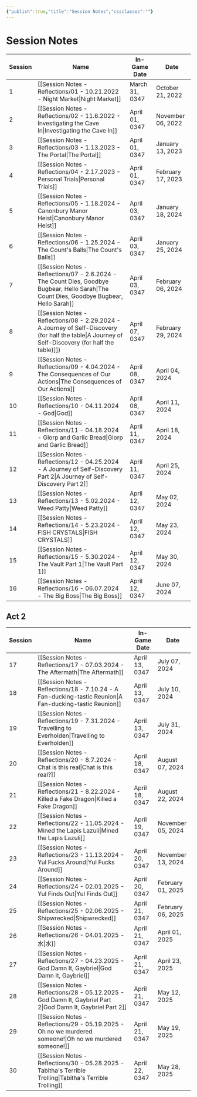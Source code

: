 ```yaml
---
{"publish":true,"title":"Session Notes","cssclasses":""}
---
```




# Session Notes

|Session|Name|In-Game Date|Date|
|---|---|---|---|
|1|[[Session Notes - Reflections/01 - 10.21.2022 - Night Market\|Night Market]]|March 31, 0347|October 21, 2022|
|2|[[Session Notes - Reflections/02 - 11.6.2022 - Investigating the Cave In\|Investigating the Cave In]]|April 01, 0347|November 06, 2022|
|3|[[Session Notes - Reflections/03 - 1.13.2023 - The Portal\|The Portal]]|April 01, 0347|January 13, 2023|
|4|[[Session Notes - Reflections/04 - 2.17.2023 - Personal Trials\|Personal Trials]]|April 01, 0347|February 17, 2023|
|5|[[Session Notes - Reflections/05 - 1.18.2024 - Canonbury Manor Heist\|Canonbury Manor Heist]]|April 03, 0347|January 18, 2024|
|6|[[Session Notes - Reflections/06 - 1.25.2024 - The Count's Balls\|The Count's Balls]]|April 03, 0347|January 25, 2024|
|7|[[Session Notes - Reflections/07 - 2.6.2024 - The Count Dies, Goodbye Bugbear, Hello Sarah\|The Count Dies, Goodbye Bugbear, Hello Sarah]]|April 03, 0347|February 06, 2024|
|8|[[Session Notes - Reflections/08 - 2.29.2024 - A Journey of Self-Discovery \(for half the table\|A Journey of Self-Discovery (for half the table)]])|April 07, 0347|February 29, 2024|
|9|[[Session Notes - Reflections/09 - 4.04.2024 - The Consequences of Our Actions\|The Consequences of Our Actions]]|April 08, 0347|April 04, 2024|
|10|[[Session Notes - Reflections/10 - 04.11.2024 - God\|God]]|April 08, 0347|April 11, 2024|
|11|[[Session Notes - Reflections/11 - 04.18.2024 - Glorp and Garlic Bread\|Glorp and Garlic Bread]]|April 11, 0347|April 18, 2024|
|12|[[Session Notes - Reflections/12 - 04.25.2024 - A Journey of Self-Discovery Part 2\|A Journey of Self-Discovery Part 2]]|April 11, 0347|April 25, 2024|
|13|[[Session Notes - Reflections/13 - 5.02.2024 - Weed Patty\|Weed Patty]]|April 12, 0347|May 02, 2024|
|14|[[Session Notes - Reflections/14 - 5.23.2024 - FISH CRYSTALS\|FISH CRYSTALS]]|April 12, 0347|May 23, 2024|
|15|[[Session Notes - Reflections/15 - 5.30.2024 - The Vault Part 1\|The Vault Part 1]]|April 12, 0347|May 30, 2024|
|16|[[Session Notes - Reflections/16 - 06.07.2024 - The Big Boss\|The Big Boss]]|April 12, 0347|June 07, 2024|

## Act 2

|Session|Name|In-Game Date|Date|
|---|---|---|---|
|17|[[Session Notes - Reflections/17 - 07.03.2024 - The Aftermath\|The Aftermath]]|April 13, 0347|July 07, 2024|
|18|[[Session Notes - Reflections/18 - 7.10.24 - A Fan-ducking-tastic Reunion\|A Fan-ducking-tastic Reunion]]|April 13, 0347|July 10, 2024|
|19|[[Session Notes - Reflections/19 - 7.31.2024 - Travelling to Everholden\|Travelling to Everholden]]|April 13, 0347|July 31, 2024|
|20|[[Session Notes - Reflections/20 - 8.7.2024 - Chat is this real\|Chat is this real?]]|April 18, 0347|August 07, 2024|
|21|[[Session Notes - Reflections/21 - 8.22.2024 - Killed a Fake Dragon\|Killed a Fake Dragon]]|April 18, 0347|August 22, 2024|
|22|[[Session Notes - Reflections/22 - 11.05.2024 - Mined the Lapis Lazuli\|Mined the Lapis Lazuli]]|April 19, 0347|November 05, 2024|
|23|[[Session Notes - Reflections/23 - 11.13.2024 - Yul Fucks Around\|Yul Fucks Around]]|April 20, 0347|November 13, 2024|
|24|[[Session Notes - Reflections/24 - 02.01.2025 - Yul Finds Out\|Yul Finds Out]]|April 20, 0347|February 01, 2025|
|25|[[Session Notes - Reflections/25 - 02.06.2025 - Shipwrecked\|Shipwrecked]]|April 21, 0347|February 06, 2025|
|26|[[Session Notes - Reflections/26 - 04.01.2025 - 水\|水]]|April 21, 0347|April 01, 2025|
|27|[[Session Notes - Reflections/27 - 04.23.2025 - God Damn It, Gaybriel\|God Damn It, Gaybriel]]|April 21, 0347|April 23, 2025|
|28|[[Session Notes - Reflections/28 - 05.12.2025 - God Damn It, Gaybriel Part 2\|God Damn It, Gaybriel Part 2]]|April 21, 0347|May 12, 2025|
|29|[[Session Notes - Reflections/29 - 05.19.2025 - Oh no we murdered someone!\|Oh no we murdered someone!]]|April 21, 0347|May 19, 2025|
|30|[[Session Notes - Reflections/30 - 05.28.2025 - Tabitha's Terrible Trolling\|Tabitha's Terrible Trolling]]|April 22, 0347|May 28, 2025|
 
